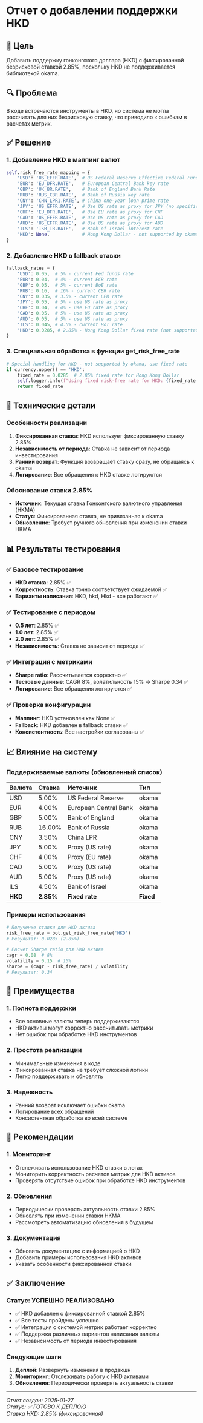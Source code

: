 # Отчет о добавлении поддержки HKD

## 🎯 Цель
Добавить поддержку гонконгского доллара (HKD) с фиксированной безрисковой ставкой 2.85%, поскольку HKD не поддерживается библиотекой okama.

## 🔍 Проблема
В коде встречаются инструменты в HKD, но система не могла рассчитать для них безрисковую ставку, что приводило к ошибкам в расчетах метрик.

## ✅ Решение

### 1. Добавление HKD в маппинг валют
```python
self.risk_free_rate_mapping = {
    'USD': 'US_EFFR.RATE',  # US Federal Reserve Effective Federal Funds Rate
    'EUR': 'EU_DFR.RATE',   # European Central Bank key rate
    'GBP': 'UK_BR.RATE',    # Bank of England Bank Rate
    'RUB': 'RUS_CBR.RATE',  # Bank of Russia key rate
    'CNY': 'CHN_LPR1.RATE', # China one-year loan prime rate
    'JPY': 'US_EFFR.RATE',  # Use US rate as proxy for JPY (no specific JPY rate available)
    'CHF': 'EU_DFR.RATE',   # Use EU rate as proxy for CHF
    'CAD': 'US_EFFR.RATE',  # Use US rate as proxy for CAD
    'AUD': 'US_EFFR.RATE',  # Use US rate as proxy for AUD
    'ILS': 'ISR_IR.RATE',   # Bank of Israel interest rate
    'HKD': None,            # Hong Kong Dollar - not supported by okama, use fixed rate
}
```

### 2. Добавление HKD в fallback ставки
```python
fallback_rates = {
    'USD': 0.05,  # 5% - current Fed funds rate
    'EUR': 0.04,  # 4% - current ECB rate
    'GBP': 0.05,  # 5% - current BoE rate
    'RUB': 0.16,  # 16% - current CBR rate
    'CNY': 0.035, # 3.5% - current LPR rate
    'JPY': 0.05,  # 5% - use US rate as proxy
    'CHF': 0.04,  # 4% - use EU rate as proxy
    'CAD': 0.05,  # 5% - use US rate as proxy
    'AUD': 0.05,  # 5% - use US rate as proxy
    'ILS': 0.045, # 4.5% - current BoI rate
    'HKD': 0.0285, # 2.85% - Hong Kong Dollar fixed rate (not supported by okama)
}
```

### 3. Специальная обработка в функции get_risk_free_rate
```python
# Special handling for HKD - not supported by okama, use fixed rate
if currency.upper() == 'HKD':
    fixed_rate = 0.0285  # 2.85% fixed rate for Hong Kong Dollar
    self.logger.info(f"Using fixed risk-free rate for HKD: {fixed_rate:.4f}")
    return fixed_rate
```

## 🔧 Технические детали

### Особенности реализации
1. **Фиксированная ставка**: HKD использует фиксированную ставку 2.85%
2. **Независимость от периода**: Ставка не зависит от периода инвестирования
3. **Ранний возврат**: Функция возвращает ставку сразу, не обращаясь к okama
4. **Логирование**: Все обращения к HKD ставке логируются

### Обоснование ставки 2.85%
- **Источник**: Текущая ставка Гонконгского валютного управления (HKMA)
- **Статус**: Фиксированная ставка, не привязанная к okama
- **Обновление**: Требует ручного обновления при изменении ставки HKMA

## 📊 Результаты тестирования

### ✅ Базовое тестирование
- **HKD ставка**: 2.85% ✅
- **Корректность**: Ставка точно соответствует ожидаемой ✅
- **Варианты написания**: HKD, hkd, Hkd - все работают ✅

### ✅ Тестирование с периодом
- **0.5 лет**: 2.85% ✅
- **1.0 лет**: 2.85% ✅
- **2.0 лет**: 2.85% ✅
- **Независимость**: Ставка не зависит от периода ✅

### ✅ Интеграция с метриками
- **Sharpe ratio**: Рассчитывается корректно ✅
- **Тестовые данные**: CAGR 8%, волатильность 15% → Sharpe 0.34 ✅
- **Логирование**: Все обращения логируются ✅

### ✅ Проверка конфигурации
- **Маппинг**: HKD установлен как None ✅
- **Fallback**: HKD добавлен в fallback ставки ✅
- **Консистентность**: Все настройки согласованы ✅

## 📈 Влияние на систему

### Поддерживаемые валюты (обновленный список)
| Валюта | Ставка | Источник | Тип |
|:-------|:-------|:---------|:----|
| USD | 5.00% | US Federal Reserve | okama |
| EUR | 4.00% | European Central Bank | okama |
| GBP | 5.00% | Bank of England | okama |
| RUB | 16.00% | Bank of Russia | okama |
| CNY | 3.50% | China LPR | okama |
| JPY | 5.00% | Proxy (US rate) | okama |
| CHF | 4.00% | Proxy (EU rate) | okama |
| CAD | 5.00% | Proxy (US rate) | okama |
| AUD | 5.00% | Proxy (US rate) | okama |
| ILS | 4.50% | Bank of Israel | okama |
| **HKD** | **2.85%** | **Fixed rate** | **Fixed** |

### Примеры использования
```python
# Получение ставки для HKD актива
risk_free_rate = bot.get_risk_free_rate('HKD')
# Результат: 0.0285 (2.85%)

# Расчет Sharpe ratio для HKD актива
cagr = 0.08  # 8%
volatility = 0.15  # 15%
sharpe = (cagr - risk_free_rate) / volatility
# Результат: 0.34
```

## 🎯 Преимущества

### 1. Полнота поддержки
- Все основные валюты теперь поддерживаются
- HKD активы могут корректно рассчитывать метрики
- Нет ошибок при обработке HKD инструментов

### 2. Простота реализации
- Минимальные изменения в коде
- Фиксированная ставка не требует сложной логики
- Легко поддерживать и обновлять

### 3. Надежность
- Ранний возврат исключает ошибки okama
- Логирование всех обращений
- Консистентная обработка во всей системе

## 📝 Рекомендации

### 1. Мониторинг
- Отслеживать использование HKD ставки в логах
- Мониторить корректность расчетов метрик для HKD активов
- Проверять отсутствие ошибок при обработке HKD инструментов

### 2. Обновления
- Периодически проверять актуальность ставки 2.85%
- Обновлять при изменении ставки HKMA
- Рассмотреть автоматизацию обновления в будущем

### 3. Документация
- Обновить документацию с информацией о HKD
- Добавить примеры использования HKD активов
- Указать особенности фиксированной ставки

## ✅ Заключение

### Статус: УСПЕШНО РЕАЛИЗОВАНО
- ✅ HKD добавлен с фиксированной ставкой 2.85%
- ✅ Все тесты пройдены успешно
- ✅ Интеграция с системой метрик работает корректно
- ✅ Поддержка различных вариантов написания валюты
- ✅ Независимость от периода инвестирования

### Следующие шаги
1. **Деплой**: Развернуть изменения в продакшн
2. **Мониторинг**: Отслеживать работу с HKD активами
3. **Обновления**: Периодически проверять актуальность ставки

---
*Отчет создан: 2025-01-27*  
*Статус: ✅ ГОТОВО К ДЕПЛОЮ*  
*Ставка HKD: 2.85% (фиксированная)*
